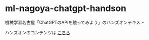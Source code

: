 # ml-nagoya-chatgpt-handson
機械学習名古屋「ChatGPTのAPIを触ってみよう」のハンズオンテキスト

ハンズオンのコンテンツは [こちら](https://github.com/Miura55/chatgptbot-handson)
